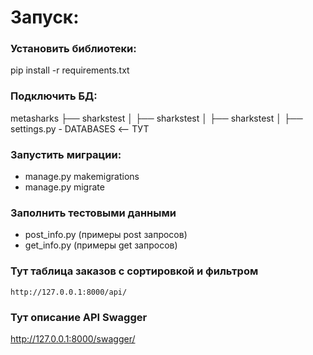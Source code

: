 # Запуск:

### Установить библиотеки:
pip install -r requirements.txt

### Подключить БД:
 metasharks
 ├── sharkstest
 │   ├── sharkstest
 │   ├── sharkstest
 │   ├── settings.py - DATABASES  <-- ТУТ

### Запустить миграции:
- manage.py makemigrations
- manage.py migrate

### Заполнить тестовыми данными
- post_info.py (примеры post запросов)
- get_info.py (примеры get запросов)

### Тут таблица заказов с сортировкой и фильтром
`http://127.0.0.1:8000/api/`

### Тут описание API Swagger
http://127.0.0.1:8000/swagger/
